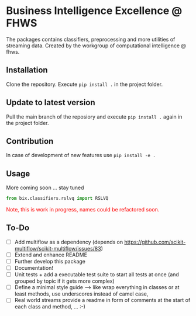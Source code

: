 # Business Intelligence Excellence @ FHWS 
The packages contains classifiers, preprocessing and more utilities of streaming data.
Created by the workgroup of computational intelligence @ fhws.

## Installation
Clone the repository. Execute ``pip install .`` in the project folder.

## Update to latest version
Pull the main branch of the reposiory and execute ``pip install .`` again in the project folder.

## Contribution 
In case of development of new features use ``pip install -e .`` 

## Usage
More coming soon ... stay tuned

```python
from bix.classifiers.rslvq import RSLVQ
```

<p style="color:#FF0000";>Note, this is work in progress, names could be refactored soon.</p>

## To-Do
- [ ] Add multiflow as a dependency (depends on https://github.com/scikit-multiflow/scikit-multiflow/issues/83)
- [ ] Extend and enhance README
- [ ] Further develop this package
- [ ] Documentation!
- [ ] Unit tests + add a executable test suite to start all tests at once (and grouped by topic if it gets more complex)
- [ ] Define a minimal style guide --> like wrap everything in classes or at least methods, use underscores instead of camel case, 
- [ ] Real world streams
provide a readme in form of comments at the start of each class and method, ... :-)
